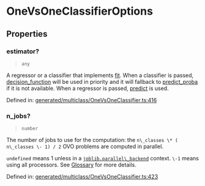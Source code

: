 # OneVsOneClassifierOptions

## Properties

### estimator?

> `any`

A regressor or a classifier that implements [fit](../../glossary.html#term-fit). When a classifier is passed, [decision\_function](../../glossary.html#term-decision_function) will be used in priority and it will fallback to [predict\_proba](../../glossary.html#term-predict_proba) if it is not available. When a regressor is passed, [predict](../../glossary.html#term-predict) is used.

Defined in:  [generated/multiclass/OneVsOneClassifier.ts:416](https://github.com/transitive-bullshit/scikit-learn-ts/blob/122b3c0/packages/sklearn/src/generated/multiclass/OneVsOneClassifier.ts#L416)

### n\_jobs?

> `number`

The number of jobs to use for the computation: the `n\_classes \* ( n\_classes \- 1) / 2` OVO problems are computed in parallel.

`undefined` means 1 unless in a [`joblib.parallel\_backend`](https://joblib.readthedocs.io/en/latest/parallel.html#joblib.parallel_backend "(in joblib v1.3.0.dev0)") context. `\-1` means using all processors. See [Glossary](../../glossary.html#term-n_jobs) for more details.

Defined in:  [generated/multiclass/OneVsOneClassifier.ts:423](https://github.com/transitive-bullshit/scikit-learn-ts/blob/122b3c0/packages/sklearn/src/generated/multiclass/OneVsOneClassifier.ts#L423)
